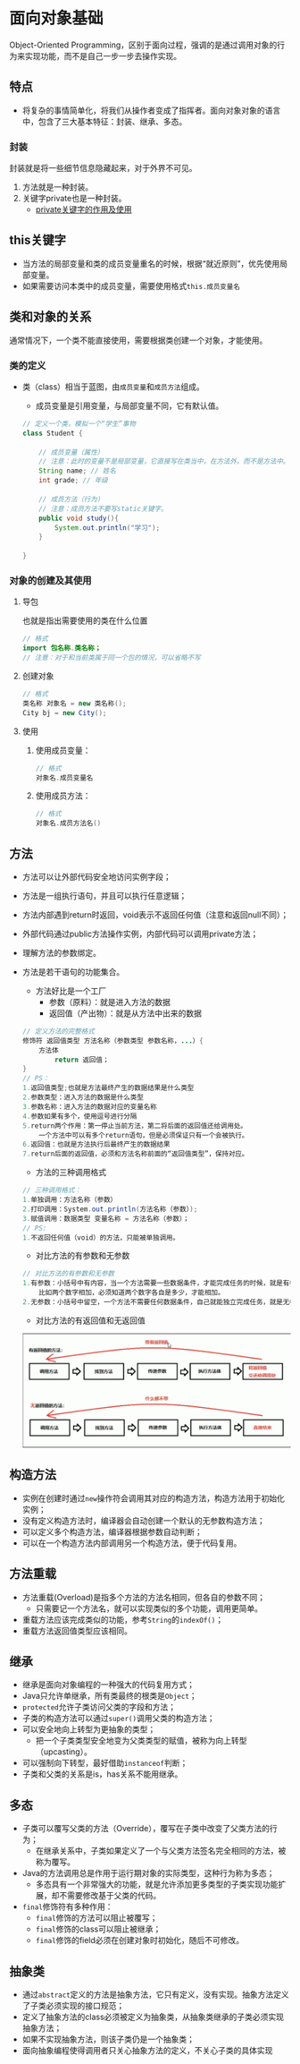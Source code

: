 # 面向对象基础

Object-Oriented Programming，区别于面向过程，强调的是通过调用对象的行为来实现功能，而不是自己一步一步去操作实现。



## 特点

* 将复杂的事情简单化，将我们从操作者变成了指挥者。面向对象对象的语言中，包含了三大基本特征：封装、继承、多态。

### 封装

封装就是将一些细节信息隐藏起来，对于外界不可见。

1. 方法就是一种封装。
2. 关键字private也是一种封装。
   * [private关键字的作用及使用](./private关键字.md)



## this关键字

* 当方法的局部变量和类的成员变量重名的时候，根据“就近原则”，优先使用局部变量。
* 如果需要访问本类中的成员变量，需要使用格式`this.成员变量名`



## 类和对象的关系

通常情况下，一个类不能直接使用，需要根据类创建一个对象，才能使用。

### 类的定义

* 类（class）相当于蓝图，由`成员变量`和`成员方法`组成。

  * 成员变量是引用变量，与局部变量不同，它有默认值。

  ```java
  // 定义一个类，模拟一个“学生”事物
  class Student {
      
      // 成员变量（属性）
      // 注意：此时的变量不是局部变量，它直接写在类当中，在方法外，而不是方法中。
      String name; // 姓名
      int grade; // 年级
      
      // 成员方法（行为）
      // 注意：成员方法不要写static关键字。
      public void study(){
          System.out.println("学习");
      }
  
  }
  ```

  

### 对象的创建及其使用

1. 导包

   也就是指出需要使用的类在什么位置

   ```java
   // 格式
   import 包名称.类名称；
   // 注意：对于和当前类属于同一个包的情况，可以省略不写
   ```

2. 创建对象

   ```java
   // 格式
   类名称 对象名 = new 类名称();
   City bj = new City();
   ```

3. 使用

   1. 使用成员变量：

      ```java
      // 格式
      对象名.成员变量名
      ```

   2. 使用成员方法：

      ```java
      // 格式
      对象名.成员方法名()
      ```

## 方法

* 方法可以让外部代码安全地访问实例字段；

* 方法是一组执行语句，并且可以执行任意逻辑；

* 方法内部遇到return时返回，void表示不返回任何值（注意和返回null不同）；

* 外部代码通过public方法操作实例，内部代码可以调用private方法；

* 理解方法的参数绑定。



* 方法是若干语句的功能集合。

  * 方法好比是一个工厂
    * 参数（原料）：就是进入方法的数据
    * 返回值（产出物）：就是从方法中出来的数据

  ```java
  // 定义方法的完整格式
  修饰符 返回值类型 方法名称（参数类型 参数名称，...）{
      方法体
          return 返回值；
  }
  // PS： 
  1.返回值类型;也就是方法最终产生的数据结果是什么类型
  2.参数类型：进入方法的数据是什么类型
  3.参数名称：进入方法的数据对应的变量名称
  4.参数如果有多个，使用逗号进行分隔
  5.return两个作用：第一停止当前方法，第二将后面的返回值还给调用处。
      一个方法中可以有多个return语句，但是必须保证只有一个会被执行。
  6.返回值：也就是方法执行后最终产生的数据结果
  7.return后面的返回值，必须和方法名称前面的“返回值类型”，保持对应。
  ```

  * 方法的三种调用格式

  ```java
  // 三种调用格式：
  1.单独调用：方法名称（参数）
  2.打印调用：System.out.println(方法名称（参数）);
  3.赋值调用：数据类型 变量名称 = 方法名称（参数）；
  // PS:
  1.不返回任何值（void）的方法，只能被单独调用。
  ```

  * 对比方法的有参数和无参数

  ```java
  // 对比方法的有参数和无参数
  1.有参数：小括号中有内容，当一个方法需要一些数据条件，才能完成任务的时候，就是有参数。
      比如两个数字相加，必须知道两个数字各自是多少，才能相加。
  2.无参数：小括号中留空，一个方法不需要任何数据条件，自己就能独立完成任务，就是无参数。
  ```

  * 对比方法的有返回值和无返回值

  ![avatar](./pics/return.png)

  


## 构造方法

* 实例在创建时通过`new`操作符会调用其对应的构造方法，构造方法用于初始化实例；
* 没有定义构造方法时，编译器会自动创建一个默认的无参数构造方法；
* 可以定义多个构造方法，编译器根据参数自动判断；
* 可以在一个构造方法内部调用另一个构造方法，便于代码复用。



## 方法重载

* 方法重载(Overload)是指多个方法的方法名相同，但各自的参数不同；
  * 只需要记一个方法名，就可以实现类似的多个功能，调用更简单。
* 重载方法应该完成类似的功能，参考`String`的`indexOf()`；
* 重载方法返回值类型应该相同。



## 继承

* 继承是面向对象编程的一种强大的代码复用方式；
* Java只允许单继承，所有类最终的根类是`Object`；
* `protected`允许子类访问父类的字段和方法；
* 子类的构造方法可以通过`super()`调用父类的构造方法；
* 可以安全地向上转型为更抽象的类型；
  * 把一个子类类型安全地变为父类类型的赋值，被称为向上转型（upcasting）。
* 可以强制向下转型，最好借助`instanceof`判断；
* 子类和父类的关系是is，has关系不能用继承。



## 多态

* 子类可以覆写父类的方法（Override），覆写在子类中改变了父类方法的行为；
  * 在继承关系中，子类如果定义了一个与父类方法签名完全相同的方法，被称为覆写。
* Java的方法调用总是作用于运行期对象的实际类型，这种行为称为多态；
  * 多态具有一个非常强大的功能，就是允许添加更多类型的子类实现功能扩展，却不需要修改基于父类的代码。
* `final`修饰符有多种作用：
  - `final`修饰的方法可以阻止被覆写；
  - `final`修饰的class可以阻止被继承；
  - `final`修饰的field必须在创建对象时初始化，随后不可修改。



## 抽象类

* 通过`abstract`定义的方法是抽象方法，它只有定义，没有实现。抽象方法定义了子类必须实现的接口规范；
* 定义了抽象方法的class必须被定义为抽象类，从抽象类继承的子类必须实现抽象方法；
* 如果不实现抽象方法，则该子类仍是一个抽象类；
* 面向抽象编程使得调用者只关心抽象方法的定义，不关心子类的具体实现